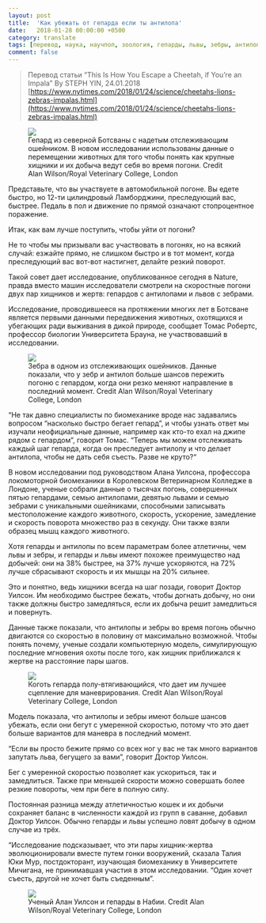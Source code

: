 ```yaml
---
layout: post
title:  'Как убежать от гепарда если ты антилопа'
date:   2018-01-28 00:00:00 +0500
category: translate
tags: [перевод, наука, научпоп, зоология, гепарды, львы, зебры, антилопы, импалы, STEPH YIN]
comment: false
---
```

>Перевод статьи “This Is How You Escape a Cheetah, if You’re an Impala”  By STEPH YIN, 24.01.2018
[https://www.nytimes.com/2018/01/24/science/cheetahs-lions-zebras-impalas.html](https://www.nytimes.com/2018/01/24/science/cheetahs-lions-zebras-impalas.html)


<figure>
  <img src="{{site.baseurl}}/assets/img/how_to_escape_cheetah/1.png"/>
  <figcaption>Гепард из северной Ботсваны с надетым отслеживающим ошейником. В новом исследовании использованы данные о перемещении животных для того чтобы понять как крупные хищники и их добыча ведут себя во время погони. Credit Alan Wilson/Royal Veterinary College, London</figcaption>
</figure>

Представьте, что вы участвуете в автомобильной погоне. Вы едете быстро, но 12-ти цилиндровый Ламборджини, преследующий вас, быстрее. Педаль в пол и движение по прямой означают стопроцентное поражение.

Итак, как вам лучше поступить, чтобы уйти от погони?

Не то чтобы мы призывали вас участвовать в погонях, но на всякий случай: езжайте прямо, не слишком быстро и в тот момент, когда преследующий вас вот-вот настигнет, делайте резкий поворот.

Такой совет дает исследование, опубликованное сегодня в Nature, правда вместо машин исследователи смотрели на скоростные погони двух пар хищников и жертв: гепардов с антилопами и львов с зебрами.

Исследование, проводившееся на протяжении многих лет в Ботсване является первыми данными передвижения животных, охотящихся и убегающих ради выживания в дикой природе, сообщает Томас Робертс, профессор биологии Университета Брауна, не участвовавший в исследовании.

<figure>
  <img src="{{site.baseurl}}/assets/img/how_to_escape_cheetah/2.png"/>
  <figcaption>Зебра в одном из отслеживающих ошейников. Данные показали, что у зебр и антилоп больше шансов пережить погоню с гепардом, когда они резко меняют направление в последний момент. Credit Alan Wilson/Royal Veterinary College, London</figcaption>
</figure>

“Не так давно специалисты по биомеханике вроде нас задавались вопросом “насколько быстро бегает гепард”, и чтобы узнать ответ мы изучали неофициальные данные, например как кто-то ехал на джипе рядом с гепардом”, говорит Томас. “Теперь мы можем отслеживать каждый шаг гепарда, когда он преследует антилопу и что делает антилопа, чтобы не дать себя съесть. Разве не круто?“

В новом исследовании под руководством Алана Уилсона, профессора локомоторной биомеханики в Королевском Ветеринарном Колледже в Лондоне, ученые собрали данные о тысячах погонь, совершенных пятью гепардами, семью антилопами, девятью львами и семью зебрами с уникальными ошейниками, способными записывать местоположение каждого животного, скорость, ускорение, замедление и скорость поворота множество раз в секунду. Они также взяли образец мышц каждого животного.

Хотя гепарды и антилопы по всем параметрам более атлетичны, чем львы и зебры, и гепарды и львы имеют похожее преимущество над добычей: они на 38% быстрее, на 37% лучше ускоряются, на 72% лучше сбрасывают скорость и их мышцы на 20% сильнее.

Это и понятно, ведь хищники всегда на шаг позади, говорит Доктор Уилсон. Им необходимо быстрее бежать, чтобы догнать добычу, но они также должны быстро замедляться, если их добыча решит замедлиться и повернуть. 

Данные также показали, что антилопы и зебры во время погонь обычно двигаются со скоростью в половину от максимально возможной. Чтобы понять почему, ученые создали компьютерную модель, симулирующую последние мгновения охоты после того, как хищник приближался к жертве на расстояние пары шагов.

<figure>
  <img src="{{site.baseurl}}/assets/img/how_to_escape_cheetah/3.png"/>
  <figcaption>Коготь гепарда полу-втягивающийся, что дает им лучшее сцепление для маневрирования. Credit Alan Wilson/Royal Veterinary College, London</figcaption>
</figure>

Модель показала, что антилопы и зебры имеют больше шансов убежать, если они бегут с умеренной скоростью, потому что это дает больше вариантов для маневра в последний момент.

“Если вы просто бежите прямо со всех ног у вас не так много вариантов запутать льва, бегущего за вами”, говорит Доктор Уилсон.

Бег с умеренной скоростью позволяет как ускориться, так и замедлиться. Также при меньшей скорости можно совершать более резкие повороты, чем при беге в полную силу.

Постоянная разница между атлетичностью кошек и их добычи сохраняет баланс в численности каждой из групп в саванне, добавил Доктор Уилсон. Обычно гепарды и львы успешно ловят добычу в одном случае из трёх.

“Исследование подсказывает, что эти пары хищник-жертва эволюционировали вместе путем гонки вооружений, сказала Талия Юки Мур, постдокторант, изучающая биомеханику в Университете Мичигана, не принимавшая участия в этом исследовании. “Один хочет съесть, другой не хочет быть съеденным”.

<figure>
  <img src="{{site.baseurl}}/assets/img/how_to_escape_cheetah/4.png"/>
  <figcaption>Ученый Алан Уилсон и гепарды в Набии. Credit Alan Wilson/Royal Veterinary College, London</figcaption>
</figure>

